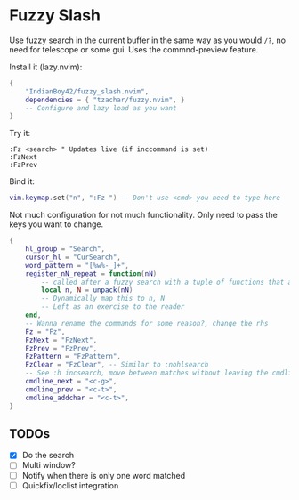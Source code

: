# Fuzzy Slash

Use fuzzy search in the current buffer in the same way as you would `/?`, no need for telescope or some gui. Uses the commnd-preview feature.

Install it (lazy.nvim):

```lua
{
    "IndianBoy42/fuzzy_slash.nvim",
    dependencies = { "tzachar/fuzzy.nvim", }
    -- Configure and lazy load as you want
}
```

Try it:

```vim
:Fz <search> " Updates live (if inccommand is set)
:FzNext
:FzPrev
```

Bind it:

```lua
vim.keymap.set("n", ":Fz ") -- Don't use <cmd> you need to type here
```

Not much configuration for not much functionality. Only need to pass the keys you want to change.

```lua
{
    hl_group = "Search",
    cursor_hl = "CurSearch",
    word_pattern = "[%w%-_]+",
    register_nN_repeat = function(nN)
        -- called after a fuzzy search with a tuple of functions that are effectively `n, N`
        local n, N = unpack(nN)
        -- Dynamically map this to n, N
        -- Left as an exercise to the reader
    end,
    -- Wanna rename the commands for some reason?, change the rhs
    Fz = "Fz",
    FzNext = "FzNext",
    FzPrev = "FzPrev",
    FzPattern = "FzPattern",
    FzClear = "FzClear", -- Similar to :nohlsearch
    -- See :h incsearch, move between matches without leaving the cmdline
    cmdline_next = "<c-g>",
    cmdline_prev = "<c-t>",
    cmdline_addchar = "<c-t>",
}
```

## TODOs

- [x] Do the search
- [ ] Multi window?
- [ ] Notify when there is only one word matched
- [ ] Quickfix/loclist integration
